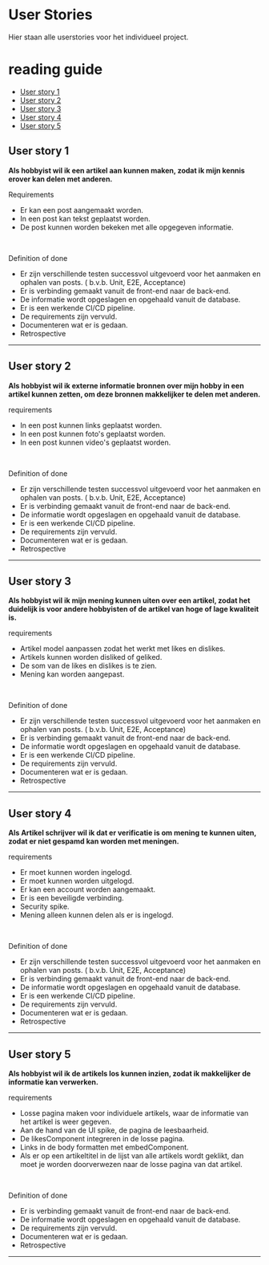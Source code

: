 # User Stories
Hier staan alle userstories voor het individueel project.

# reading guide
- [User story 1](#user-story-1)
- [User story 2](#user-story-2)
- [User story 3](#user-story-3)
- [User story 4](#user-story-4)
- [User story 5](#user-story-5)

## User story 1
**Als hobbyist wil ik een artikel aan kunnen maken, zodat ik mijn kennis erover kan delen met anderen.**

Requirements
- Er kan een post aangemaakt worden.
- In een post kan tekst geplaatst worden.
- De post kunnen worden bekeken met alle opgegeven informatie.

<br>

Definition of done
- Er zijn verschillende testen successvol uitgevoerd voor het aanmaken en ophalen van posts. ( b.v.b. Unit, E2E, Acceptance)
- Er is verbinding gemaakt vanuit de front-end naar de back-end.
- De informatie wordt opgeslagen en opgehaald vanuit de database.
- Er is een werkende CI/CD pipeline.
- De requirements zijn vervuld.
- Documenteren wat er is gedaan.
- Retrospective
-----------------------

## User story 2
**Als hobbyist wil ik externe informatie bronnen over mijn hobby in een artikel kunnen zetten, om deze bronnen makkelijker te delen met anderen.**

requirements
- In een post kunnen links geplaatst worden.
- In een post kunnen foto's geplaatst worden.
- In een post kunnen video's geplaatst worden.

<br>

Definition of done
- Er zijn verschillende testen successvol uitgevoerd voor het aanmaken en ophalen van posts. ( b.v.b. Unit, E2E, Acceptance)
- Er is verbinding gemaakt vanuit de front-end naar de back-end.
- De informatie wordt opgeslagen en opgehaald vanuit de database.
- Er is een werkende CI/CD pipeline.
- De requirements zijn vervuld.
- Documenteren wat er is gedaan.
- Retrospective
-----------------------

## User story 3
**Als hobbyist wil ik mijn mening kunnen uiten over een artikel, zodat het duidelijk is voor andere hobbyisten of de artikel van hoge of lage kwaliteit is.**

requirements
- Artikel model aanpassen zodat het werkt met likes en dislikes.
- Artikels kunnen worden disliked of geliked.
- De som van de likes en dislikes is te zien.
- Mening kan worden aangepast.

<br>

Definition of done
- Er zijn verschillende testen successvol uitgevoerd voor het aanmaken en ophalen van posts. ( b.v.b. Unit, E2E, Acceptance)
- Er is verbinding gemaakt vanuit de front-end naar de back-end.
- De informatie wordt opgeslagen en opgehaald vanuit de database.
- Er is een werkende CI/CD pipeline.
- De requirements zijn vervuld.
- Documenteren wat er is gedaan.
- Retrospective
-----------------------

## User story 4
**Als Artikel schrijver wil ik dat er verificatie is om mening te kunnen uiten, zodat er niet gespamd kan worden met meningen.**

requirements
- Er moet kunnen worden ingelogd.
- Er moet kunnen worden uitgelogd.
- Er kan een account worden aangemaakt.
- Er is een beveiligde verbinding.
- Security spike.
- Mening alleen kunnen delen als er is ingelogd.

<br>

Definition of done
- Er zijn verschillende testen successvol uitgevoerd voor het aanmaken en ophalen van posts. ( b.v.b. Unit, E2E, Acceptance)
- Er is verbinding gemaakt vanuit de front-end naar de back-end.
- De informatie wordt opgeslagen en opgehaald vanuit de database.
- Er is een werkende CI/CD pipeline.
- De requirements zijn vervuld.
- Documenteren wat er is gedaan.
- Retrospective
-----------------------

## User story 5
**Als hobbyist wil ik de artikels los kunnen inzien, zodat ik makkelijker de informatie kan verwerken.**

requirements
- Losse pagina maken voor individuele artikels, waar de informatie van het artikel is weer gegeven.
- Aan de hand van de UI spike, de pagina de leesbaarheid.
- De likesComponent integreren in de losse pagina.
- Links in de body formatten met embedComponent.
- Als er op een artikeltitel in de lijst van alle artikels wordt geklikt, dan moet je worden doorverwezen naar de losse pagina van dat artikel.

<br>

Definition of done
- Er is verbinding gemaakt vanuit de front-end naar de back-end.
- De informatie wordt opgeslagen en opgehaald vanuit de database.
- De requirements zijn vervuld.
- Documenteren wat er is gedaan.
- Retrospective
-----------------------